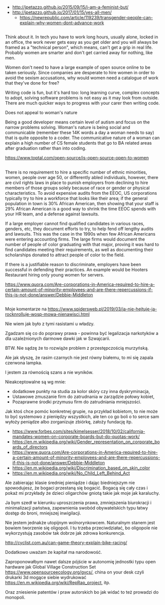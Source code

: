 - http://jpetazzo.github.io/2015/09/15/i-am-a-feminist-but/
- http://jpetazzo.github.io/2017/01/15/yes-all-men/
  - https://newrepublic.com/article/119239/transgender-people-can-explain-why-women-dont-advance-work

##

Think about it. In tech you have to work long hours, usually alone, locked in an office, the work never gets easy as you get older and you will always be framed as a "technical person", which means, can't get a grip in real life.
Probably women are smarter and don't get carried away for nothing, like men.


Women don't need to have a large example of open source online to be taken seriously. Since companies are desperate to hire women in order to avoid the sexism accusations, why would women need a catalogue of work that they've done for free?


Writing code is fun, but it's hard too: long learning curve, complex concepts to adopt, solving software problems is not easy as it may look from outside. There are much quicker ways to progress with your carer then writing code.

Does not appeal to woman's nature

Being a good developer means certain level of autism and focus on the narrow problems solving. Woman's nature is being social and communicable (remember these 14K words a day a woman needs to say) that is quite opposite to a coder. The communicative nature of a woman can explain a high number of CS female students that go to BA related areas after graduation rather than into coding.

https://www.toptal.com/open-source/is-open-source-open-to-women

##

There is no requirement to hire a specific number of ethnic minorities, women, people over age 50, or differently abled individuals, however, there are civil rights laws in place to punish employers from declining to hire members of those groups solely because of race or gender or physical characteristics.    To avoid expensive audits from the EEOC, US corporations typically try to hire a workforce that looks like their area; if the general population in town is 30% African American, then showing that your staff is 29% African American is a good way to shrink the time EEOC spends with your HR team, and a defense against lawsuits.

If a large employer cannot  find qualified candidates in various races, genders, etc, they document efforts to try, to help fend off lengthy audits and lawsuits. This was the case in the 1990s when few African Americans were entering accounting firms. The large firms would document the number of people of color graduating with that major, proving it was hard to find candidates meeting their requirements,  as well as documenting their scholarships donated to attract people of color to the field.

If there is a justifiable reason to discriminate, employers have been successful in defending their practices.  An example would be Hooters Restaurant hiring only young women for servers.

https://www.quora.com/Are-corporations-in-America-required-to-hire-a-certain-amount-of-minority-employees-and-are-there-repercussions-if-this-is-not-done/answer/Debbie-Middleton

##

Moje komentarze na https://www.spidersweb.pl/2019/03/ja-nie-hejtuje-ja-rocknrolluje-wosp-mowa-nienawisci.html


Nie wiem jak było z tymi rasistami u władzy.

Zgadzam się co do poprawy prawa - powinna być legalizacja narkotyków a dla uzależnionych darmowe dawki jak w Szwajcarii.

BTW. Nie sądzę że to rozwiąże problem z przestępczością murzyńską.

Ale jak słyszę, że rasim czarnych nie jest równy białemu, to mi się zapala czerwona lampka.

I jestem za równością szans a nie wyników.

Nieakceptowalne są wg mnie:
- dodatkowe punkty na studia za kolor skóry czy inna dyskryminacja,
- Ustawowe zmuszanie firm do zatrudnania w zarządzie połowy kobiet,
- Pozaprawne środki przymusu firm do zatrudniania mniejszości.

Jak ktoś chce pomóc konkretnej grupie, na przykład kobietom, to nie może to być systemowo z pieniędzy wszystkich, ale ten co go boli o to serce sam wyłoży peniądze albo zorganizuje zbiórkę, założy fundację itp.

- https://www.forbes.com/sites/kimelsesser/2018/10/02/california-mandates-women-on-corporate-boards-but-do-quotas-work/
- https://en.m.wikipedia.org/wiki/Gender_representation_on_corporate_boards_of_directors
- https://www.quora.com/Are-corporations-in-America-required-to-hire-a-certain-amount-of-minority-employees-and-are-there-repercussions-if-this-is-not-done/answer/Debbie-Middleton
- https://en.m.wikipedia.org/wiki/Discrimination_based_on_skin_color
- https://en.m.wikipedia.org/wiki/No_Child_Left_Behind_Act


Ale zabierając klasie średniej pieniądze i dając biedniejszym nie spowodujesz, że bogaci przestaną się bogacić.
Bogacą się cały czas i pokaż mi przykłady że dzieci oligarchów gniotą takie jak moje jak karaluchy.

Ja bym szedł w kierunku uproszczenia prawa, zmniejszenia biurokracji i minimalizacji państwa, zapewnienia swobód obywatelskich typu łatwy dostęp do broni, mniejszej inwigilacji.

Nie jestem jednakże utopijnym wolnorynkowcem. Naturalnym stanem jest bowiem tworzenie się oligopoli. I tu trzeba przeciwdziałać, bo oligopole nie wykorzystują zasobów tak dobrze jak zdrowa konkurencja.

http://cyclist.com.au/can-game-theory-explain-bike-racing/

Dodatkowo uważam że kapitał ma narodowość.

Zaproponowałbym nawet dalsze pójście w autonomię jednostki typu open hardware jak Global Village Construction Set https://www.opensourceecology.org/gvcs/, china on your desk czyli drukarki 3d mogące siebie wydrukować https://en.m.wikipedia.org/wiki/RepRap_project, itp.

Oraz zniesienie patentów i praw autorskich bo jak widać to też prowadzi do monopoli.
